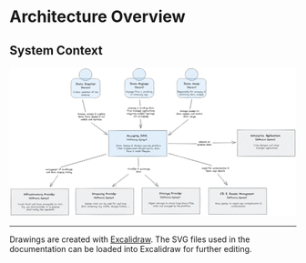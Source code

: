 # Architecture Overview

## System Context

![System Context](./resources/system-context.png)

---

Drawings are created with [Excalidraw](https://excalidraw.com/). The SVG files used in the documentation can be loaded into Excalidraw for further editing.